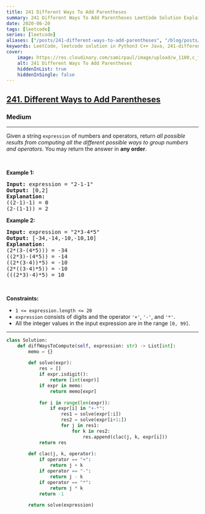 ```yaml
---
title: 241 Different Ways To Add Parentheses
summary: 241 Different Ways To Add Parentheses LeetCode Solution Explained
date: 2020-06-20
tags: [leetcode]
series: [leetcode]
aliases: ["/posts/241-different-ways-to-add-parentheses", "/blog/posts/241-different-ways-to-add-parentheses", "/241-different-ways-to-add-parentheses"]
keywords: LeetCode, leetcode solution in Python3 C++ Java, 241-different-ways-to-add-parentheses solution
cover:
    image: https://res.cloudinary.com/samirpaul/image/upload/w_1100,c_fit,co_rgb:FFFFFF,l_text:Arial_70_bold:241 Different Ways To Add Parentheses/problem-solving.webp
    alt: 241 Different Ways To Add Parentheses
    hiddenInList: true
    hiddenInSingle: false
---
```



<h2><a href="https://leetcode.com/problems/different-ways-to-add-parentheses/">241. Different Ways to Add Parentheses</a></h2><h3>Medium</h3><hr><div><p>Given a string <code>expression</code> of numbers and operators, return <em>all possible results from computing all the different possible ways to group numbers and operators</em>. You may return the answer in <strong>any order</strong>.</p>

<p>&nbsp;</p>
<p><strong>Example 1:</strong></p>

<pre><strong>Input:</strong> expression = "2-1-1"
<strong>Output:</strong> [0,2]
<strong>Explanation:</strong>
((2-1)-1) = 0 
(2-(1-1)) = 2
</pre>

<p><strong>Example 2:</strong></p>

<pre><strong>Input:</strong> expression = "2*3-4*5"
<strong>Output:</strong> [-34,-14,-10,-10,10]
<strong>Explanation:</strong>
(2*(3-(4*5))) = -34 
((2*3)-(4*5)) = -14 
((2*(3-4))*5) = -10 
(2*((3-4)*5)) = -10 
(((2*3)-4)*5) = 10
</pre>

<p>&nbsp;</p>
<p><strong>Constraints:</strong></p>

<ul>
	<li><code>1 &lt;= expression.length &lt;= 20</code></li>
	<li><code>expression</code> consists of digits and the operator <code>'+'</code>, <code>'-'</code>, and <code>'*'</code>.</li>
	<li>All the integer values in the input expression are in the range <code>[0, 99]</code>.</li>
</ul>
</div>

---




```python
class Solution:
    def diffWaysToCompute(self, expression: str) -> List[int]:
        memo = {}
        
        def solve(expr):
            res = []
            if expr.isdigit():
                return [int(expr)]
            if expr in memo:
                return memo[expr]
            
            for i in range(len(expr)):
                if expr[i] in "+-*":
                    res1 = solve(expr[:i])
                    res2 = solve(expr[i+1:])
                    for j in res1:
                        for k in res2:
                            res.append(clac(j, k, expr[i]))
            return res
        
        def clac(j, k, operator):
            if operator == "+":
                return j + k
            if operator == "-":
                return j - k
            if operator == "*":
                return j * k
            return -1
        
        return solve(expression)
```

